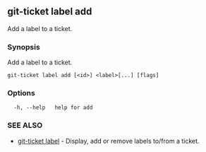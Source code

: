 ## git-ticket label add

Add a label to a ticket.

### Synopsis

Add a label to a ticket.

```
git-ticket label add [<id>] <label>[...] [flags]
```

### Options

```
  -h, --help   help for add
```

### SEE ALSO

* [git-ticket label](git-ticket_label.md)	 - Display, add or remove labels to/from a ticket.

